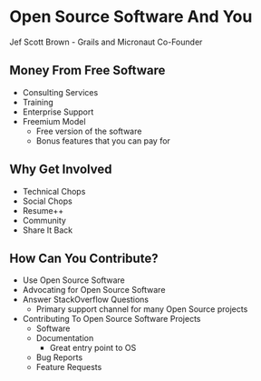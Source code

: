 # Open Source Software And You

Jef Scott Brown - Grails and Micronaut Co-Founder

## Money From Free Software
- Consulting Services
- Training
- Enterprise Support
- Freemium Model
    - Free version of the software
    - Bonus features that you can pay for

## Why Get Involved
- Technical Chops
- Social Chops
- Resume++
- Community
- Share It Back

## How Can You Contribute?
- Use Open Source Software
- Advocating for Open Source Software
- Answer StackOverflow Questions
    - Primary support channel for many Open Source projects
- Contributing To Open Source Software Projects
    - Software
    - Documentation
        - Great entry point to OS
    - Bug Reports
    - Feature Requests